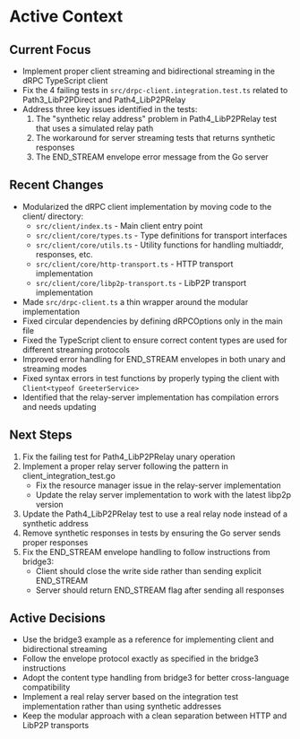 # Active Context

## Current Focus

- Implement proper client streaming and bidirectional streaming in the dRPC TypeScript client
- Fix the 4 failing tests in `src/drpc-client.integration.test.ts` related to Path3_LibP2PDirect and Path4_LibP2PRelay
- Address three key issues identified in the tests:
  1. The "synthetic relay address" problem in Path4_LibP2PRelay test that uses a simulated relay path
  2. The workaround for server streaming tests that returns synthetic responses
  3. The END_STREAM envelope error message from the Go server

## Recent Changes

- Modularized the dRPC client implementation by moving code to the client/ directory:
  - `src/client/index.ts` - Main client entry point
  - `src/client/core/types.ts` - Type definitions for transport interfaces
  - `src/client/core/utils.ts` - Utility functions for handling multiaddr, responses, etc.
  - `src/client/core/http-transport.ts` - HTTP transport implementation
  - `src/client/core/libp2p-transport.ts` - LibP2P transport implementation
- Made `src/drpc-client.ts` a thin wrapper around the modular implementation
- Fixed circular dependencies by defining dRPCOptions only in the main file
- Fixed the TypeScript client to ensure correct content types are used for different streaming protocols
- Improved error handling for END_STREAM envelopes in both unary and streaming modes
- Fixed syntax errors in test functions by properly typing the client with `Client<typeof GreeterService>`
- Identified that the relay-server implementation has compilation errors and needs updating

## Next Steps

1. Fix the failing test for Path4_LibP2PRelay unary operation
2. Implement a proper relay server following the pattern in client_integration_test.go
   - Fix the resource manager issue in the relay-server implementation
   - Update the relay server implementation to work with the latest libp2p version
3. Update the Path4_LibP2PRelay test to use a real relay node instead of a synthetic address
4. Remove synthetic responses in tests by ensuring the Go server sends proper responses
5. Fix the END_STREAM envelope handling to follow instructions from bridge3:
   - Client should close the write side rather than sending explicit END_STREAM
   - Server should return END_STREAM flag after sending all responses

## Active Decisions

- Use the bridge3 example as a reference for implementing client and bidirectional streaming
- Follow the envelope protocol exactly as specified in the bridge3 instructions
- Adopt the content type handling from bridge3 for better cross-language compatibility
- Implement a real relay server based on the integration test implementation rather than using synthetic addresses
- Keep the modular approach with a clean separation between HTTP and LibP2P transports
